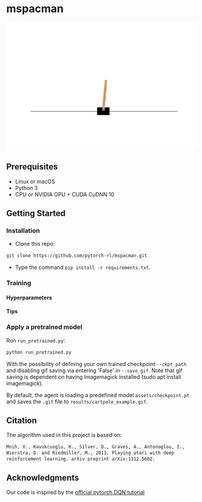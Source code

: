 # mspacman

![](assets/cartpole_example.gif)




## Prerequisites
- Linux or macOS
- Python 3
- CPU or NVIDIA GPU + CUDA CuDNN 10



## Getting Started
### Installation

- Clone this repo:

```bash
git clone https://github.com/pytorch-rl/mspacman.git
```
- Type the command `pip install -r requirements.txt`.

### Training

#### Hyperparameters

#### Tips



### Apply a pretrained model

Run `run_pretrained.py`:
```bash
python run_pretrained.py
```

With the possibility of defining your own trained checkpoint `--ckpt_path` and disabling gif saving via entering 'False' in  `--save_gif`. Note that gif saving is dependent on having Imagemagick installed (sudo apt install imagemagick).

By default, the agent is loading a predefined model `assets/checkpoint.pt` and saves the `.gif` file to `results/cartpole_example.gif`.

   

## Citation

The algorithm used in this project is based on:

```
Mnih, V., Kavukcuoglu, K., Silver, D., Graves, A., Antonoglou, I., Wierstra, D. and Riedmiller, M., 2013. Playing atari with deep reinforcement learning. arXiv preprint arXiv:1312.5602.
```



## Acknowledgments

Our code is inspired by the [official pytorch DQN tutorial](https://github.com/pytorch/tutorials/blob/master/intermediate_source/reinforcement_q_learning.py)  

